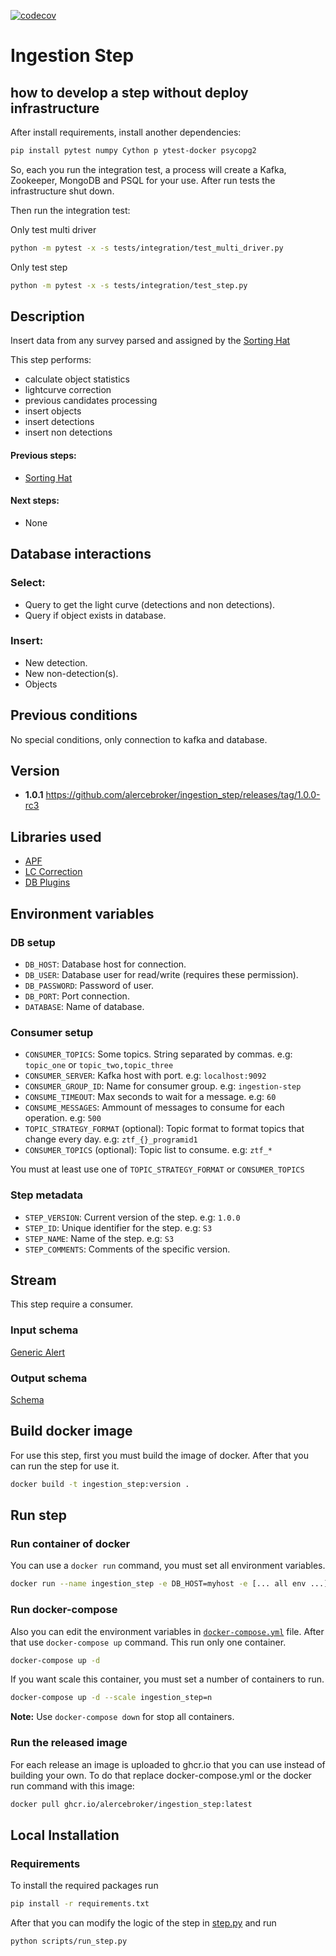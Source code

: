 [![codecov](https://codecov.io/gh/alercebroker/ingestion_step/branch/main/graph/badge.svg?token=S1gZ8mnZAP)](https://codecov.io/gh/alercebroker/ingestion_step)

# Ingestion Step

## how to develop a step without deploy infrastructure
After install requirements, install another dependencies:
```bash
pip install pytest numpy Cython p ytest-docker psycopg2
```

So, each you run the integration test, a process will create a Kafka, Zookeeper, MongoDB and PSQL for your use. After run tests the infrastructure shut down.

Then run the integration test:

Only test multi driver
```bash
python -m pytest -x -s tests/integration/test_multi_driver.py 
```

Only test step
```bash
python -m pytest -x -s tests/integration/test_step.py 
```


## Description

Insert data from any survey parsed and assigned by the [Sorting Hat](https://github.com/alercebroker/sorting_hat_step)

This step performs:

- calculate object statistics
- lightcurve correction
- previous candidates processing
- insert objects
- insert detections
- insert non detections

#### Previous steps:

- [Sorting Hat](https://github.com/alercebroker/sorting_hat_step)

#### Next steps:

- None

## Database interactions


### Select:

- Query to get the light curve (detections and non detections).
- Query if object exists in database.

### Insert:

- New detection.
- New non-detection(s).
- Objects

## Previous conditions

No special conditions, only connection to kafka and database.

## Version

- **1.0.1**
https://github.com/alercebroker/ingestion_step/releases/tag/1.0.0-rc3


## Libraries used

- [APF](https://github.com/alercebroker/APF)
- [LC Correction](https://github.com/alercebroker/lc_correction)
- [DB Plugins](https://github.com/alercebroker/db-plugins/releases/tag/2.0.2)

## Environment variables

### DB setup

- `DB_HOST`: Database host for connection.
- `DB_USER`: Database user for read/write (requires these permission).
- `DB_PASSWORD`: Password of user.
- `DB_PORT`: Port connection.
- `DATABASE`: Name of database.

### Consumer setup

- `CONSUMER_TOPICS`: Some topics. String separated by commas. e.g: `topic_one` or `topic_two,topic_three`
- `CONSUMER_SERVER`: Kafka host with port. e.g: `localhost:9092`
- `CONSUMER_GROUP_ID`: Name for consumer group. e.g: `ingestion-step`
- `CONSUME_TIMEOUT`: Max seconds to wait for a message. e.g: `60`
- `CONSUME_MESSAGES`: Ammount of messages to consume for each operation. e.g: `500`
- `TOPIC_STRATEGY_FORMAT` (optional): Topic format to format topics that change every day. e.g: `ztf_{}_programid1`
- `CONSUMER_TOPICS` (optional): Topic list to consume. e.g: `ztf_*`

You must at least use one of `TOPIC_STRATEGY_FORMAT` or `CONSUMER_TOPICS`

### Step metadata

- `STEP_VERSION`: Current version of the step. e.g: `1.0.0`
- `STEP_ID`: Unique identifier for the step. e.g: `S3`
- `STEP_NAME`: Name of the step. e.g: `S3`
- `STEP_COMMENTS`: Comments of the specific version.

## Stream

This step require a consumer.

### Input schema

[Generic Alert](https://github.com/alercebroker/sorting_hat_step/blob/main/schema.py)

### Output schema

[Schema](https://github.com/alercebroker/ingestion_step/blob/1.0.1/schema.py)

## Build docker image

For use this step, first you must build the image of docker. After that you can run the step for use it.

```bash
docker build -t ingestion_step:version .
```

## Run step

### Run container of docker

You can use a `docker run` command, you must set all environment variables.

```bash
docker run --name ingestion_step -e DB_HOST=myhost -e [... all env ...] -d ingestion_step:version
```

### Run docker-compose

Also you can edit the environment variables in [`docker-compose.yml`](https://github.com/alercebroker/ingestion_step/blob/1.0.1/docker-compose.yml) file. After that use `docker-compose up` command. This run only one container.

```bash
docker-compose up -d
```

If you want scale this container, you must set a number of containers to run.

```bash
docker-compose up -d --scale ingestion_step=n
```

**Note:** Use `docker-compose down` for stop all containers.

### Run the released image

For each release an image is uploaded to ghcr.io that you can use instead of building your own. To do that replace docker-compose.yml or the docker run command with this image:

```bash
docker pull ghcr.io/alercebroker/ingestion_step:latest
```

## Local Installation

### Requirements

To install the required packages run

```bash
pip install -r requirements.txt
```

After that you can modify the logic of the step in [step.py](https://github.com/alercebroker/ingestion_step/blob/1.0.1/ingestion_step/step.py) and run 

```
python scripts/run_step.py
```
